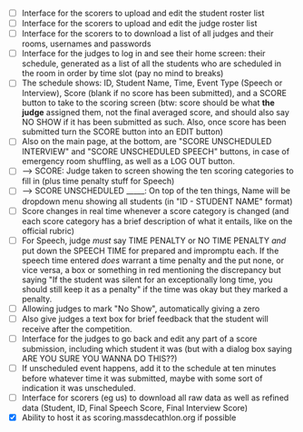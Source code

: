- [ ] Interface for the scorers to upload and edit the student roster list
- [ ] Interface for the scorers to upload and edit the judge roster list
- [ ] Interface for the scorers to to download a list of all judges and their rooms, usernames and passwords
- [ ] Interface for the judges to log in and see their home screen: their schedule, generated as a list of all the students who are scheduled in the room in order by time slot (pay no mind to breaks)
- [ ] The schedule shows: ID, Student Name, Time, Event Type (Speech or Interview), Score (blank if no score has been submitted), and a SCORE button to take to the scoring screen (btw: score should be what **the judge** assigned them, not the final averaged score, and should also say NO SHOW if it has been submitted as such. Also, once score has been submitted turn the SCORE button into an EDIT button)
- [ ] Also on the main page, at the bottom, are "SCORE UNSCHEDULED INTERVIEW" and "SCORE UNSCHEDULED SPEECH" buttons, in case of emergency room shuffling, as well as a LOG OUT button. 
- [ ] --> SCORE: Judge taken to screen showing the ten scoring categories to fill in (plus time penalty stuff for Speech) 
- [ ] --> SCORE UNSCHEDULED _____: On top of the ten things, Name will be dropdown menu showing all students (in "ID - STUDENT NAME" format)
- [ ] Score changes in real time whenever a score category is changed (and each score category has a brief description of what it entails, like on the official rubric)
- [ ] For Speech, judge _must_ say TIME PENALTY or NO TIME PENALTY _and_ put down the SPEECH TIME for prepared and impromptu each. If the speech time entered *does* warrant a time penalty and the put none, or vice versa, a box or something in red mentioning the discrepancy but saying "If the student was silent for an exceptionally long time, you should still keep it as a penalty" if the time was okay but they marked a penalty. 
- [ ] Allowing judges to mark "No Show", automatically giving a zero
- [ ] Also give judges a text box for brief feedback that the student will receive after the competition. 
- [ ] Interface for the judges to go back and edit any part of a score submission, including which student it was (but with a dialog box saying ARE YOU SURE YOU WANNA DO THIS??)
- [ ] If unscheduled event happens, add it to the schedule at ten minutes before whatever time it was submitted, maybe with some sort of indication it was unscheduled. 
- [ ] Interface for scorers (eg us) to download all raw data as well as refined data (Student, ID, Final Speech Score, Final Interview Score)
- [x] Ability to host it as scoring.massdecathlon.org if possible
